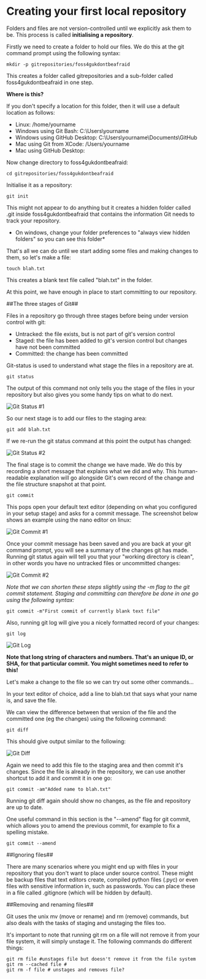 # Creating your first local repository

Folders and files are not version-controlled until we explicitly ask them to be. This process is called **initialising a repository**.

Firstly we need to create a folder to hold our files. We do this at the git command prompt using the following syntax:

	mkdir -p gitrepositories/foss4gukdontbeafraid

This creates a folder called gitrepositories and a sub-folder called foss4gukdontbeafraid in one step. 

**Where is this?**

If you don't specify a location for this folder, then it will use a default location as follows:

 * Linux: /home/yourname
 * Windows using Git Bash: C:\Users\yourname
 * Windows using GitHub Desktop: C:\Users\yourname\Documents\GitHub
 * Mac using Git from XCode: /Users/yourname
 * Mac using GitHub Desktop: 


Now change directory to foss4gukdontbeafraid:

	cd gitrepositories/foss4gukdontbeafraid

Initialise it as a repository:

	git init

This might not appear to do anything but it creates a hidden folder called .git inside foss4gukdontbeafraid that contains the information Git needs to track your repository.

* On windows, change your folder preferences to "always view hidden folders" so you can see this folder*

That's all we can do until we start adding some files and making changes to them, so let's make a file:

	touch blah.txt

This creates a blank text file called "blah.txt" in the folder.

At this point, we have enough in place to start committing to our repository.

##The three stages of Git##

Files in a repository go through three stages before being under version control with git:

 * Untracked: the file exists, but is not part of git's version control
 * Staged: the file has been added to git's version control but changes have not been committed
 * Committed: the change has been committed

Git-status is used to understand what stage the files in a repository are at.

	git status

The output of this command not only tells you the stage of the files in your repository but also gives you some handy tips on what to do next.

![Git Status #1](../images/git_status1.png)

So our next stage is to add our files to the staging area:

	git add blah.txt

If we re-run the git status command at this point the output has changed:

![Git Status #2](../images/git_status2.png)

The final stage is to commit the change we have made. We do this by recording a short message that explains what we did and why. This human-readable explanation will go alongside Git's own record of the change and the file structure snapshot at that point.

	git commit

This pops open your default text editor (depending on what you configured in your setup stage) and asks for a commit message. The screenshot below shows an example using the nano editor on linux:


![Git Commit #1](../images/git_commit1.png)

Once your commit message has been saved and you are back at your git command prompt, you will see a summary of the changes git has made. Running git status again will tell you that your "working directory is clean", in other words you have no untracked files or uncommitted changes:

![Git Commit #2](../images/git_commit2.png)

_Note that we can shorten these steps slightly using the -m flag to the git commit statement. Staging and committing can therefore be done in one go using the following syntax:_

	git commit -m"First commit of currently blank text file"

Also, running git log will give you a nicely formatted record of your changes:

	git log

![Git Log](../images/git_log.png)

**Note that long string of characters and numbers. That's an unique ID, or SHA, for that particular commit. You might sometimes need to refer to this!**

Let's make a change to the file so we can try out some other commands...

In your text editor of choice, add a line to blah.txt that says what your name is, and save the file.

We can view the difference between that version of the file and the committed one (eg the changes) using the following command:

	git diff

This should give output similar to the following:

![Git Diff](../images/git_diff.png)

Again we need to add this file to the staging area and then commit it's changes. Since the file is already in the repository, we can use another shortcut to add it and commit it in one go:

	git commit -am"Added name to blah.txt"

Running git diff again should show no changes, as the file and repository are up to date.

One useful command in this section is the "--amend" flag for git commit, which allows you to amend the previous commit, for example to fix a spelling mistake.

	git commit --amend

##Ignoring files##

There are many scenarios where you might end up with files in your repository that you don't want to place under source control. These might be backup files that text editors create, compiled python files (.pyc) or even files with sensitive information in, such as passwords. You can place these in a file called .gitignore (which will be hidden by default).

##Removing and renaming files##

Git uses the unix mv (move or rename) and rm (remove) commands, but also deals with the tasks of staging and unstaging the files too.

It's important to note that running git rm on a file will not remove it from your file system, it will simply unstage it. The following commands do different things:

	git rm file #unstages file but doesn't remove it from the file system
	git rm --cached file #
	git rm -f file # unstages and removes file?

